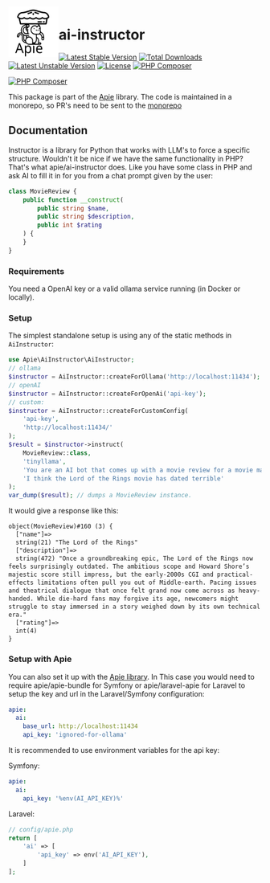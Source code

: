 <img src="https://raw.githubusercontent.com/apie-lib/apie-lib-monorepo/main/docs/apie-logo.svg" width="100px" align="left" />
<h1>ai-instructor</h1>






 [![Latest Stable Version](https://poser.pugx.org/apie/ai-instructor/v)](https://packagist.org/packages/apie/ai-instructor) [![Total Downloads](https://poser.pugx.org/apie/ai-instructor/downloads)](https://packagist.org/packages/apie/ai-instructor) [![Latest Unstable Version](https://poser.pugx.org/apie/ai-instructor/v/unstable)](https://packagist.org/packages/apie/ai-instructor) [![License](https://poser.pugx.org/apie/ai-instructor/license)](https://packagist.org/packages/apie/ai-instructor) [![PHP Composer](https://apie-lib.github.io/projectCoverage/coverage-ai-instructor.svg)](https://apie-lib.github.io/projectCoverage/ai-instructor/index.html)  

[![PHP Composer](https://github.com/apie-lib/ai-instructor/actions/workflows/php.yml/badge.svg?event=push)](https://github.com/apie-lib/ai-instructor/actions/workflows/php.yml)

This package is part of the [Apie](https://github.com/apie-lib) library.
The code is maintained in a monorepo, so PR's need to be sent to the [monorepo](https://github.com/apie-lib/apie-lib-monorepo/pulls)

## Documentation
Instructor is a library for Python that works with LLM's to force a specific structure. Wouldn't it be nice if we have the same functionality in PHP? That's what apie/ai-instructor does. Like you have some class in PHP and ask AI to fill it in for you from a chat prompt given by the user:

```php
class MovieReview {
    public function __construct(
        public string $name,
        public string $description,
        public int $rating
    ) {
    }
}
```

### Requirements
You need a OpenAI key or a valid ollama service running (in Docker or locally).

### Setup
The simplest standalone setup is using any of the static methods in ```AiInstructor```:

```php
use Apie\AiInstructor\AiInstructor;
// ollama
$instructor = AiInstructor::createForOllama('http://localhost:11434');
// openAI
$instructor = AiInstructor::createForOpenAi('api-key');
// custom:
$instructor = AiInstructor::createForCustomConfig(
    'api-key',
    'http://localhost:11434/'
);
$result = $instructor->instruct(
    MovieReview::class,
    'tinyllama',
    'You are an AI bot that comes up with a movie review for a movie made from the description given by the user. It should follow the format given. If you can not come up with a movie review of the description given by the user, then make a review of a random Hollywood movie.',
    'I think the Lord of the Rings movie has dated terrible'
);
var_dump($result); // dumps a MovieReview instance.
```
It would give a response like this:
```
object(MovieReview)#160 (3) {
  ["name"]=>
  string(21) "The Lord of the Rings"
  ["description"]=>
  string(472) "Once a groundbreaking epic, The Lord of the Rings now feels surprisingly outdated. The ambitious scope and Howard Shore’s majestic score still impress, but the early-2000s CGI and practical-effects limitations often pull you out of Middle-earth. Pacing issues and theatrical dialogue that once felt grand now come across as heavy-handed. While die-hard fans may forgive its age, newcomers might struggle to stay immersed in a story weighed down by its own technical era."
  ["rating"]=>
  int(4)
}
```


### Setup with Apie
You can also set it up with the [Apie library](https://github.com/apie-lib/apie-lib-monorepo). In This case you would need to require apie/apie-bundle for Symfony or apie/laravel-apie for Laravel to setup the key and url in the Laravel/Symfony configuration:
```yaml
apie:
  ai:
    base_url: http://localhost:11434
    api_key: 'ignored-for-ollama'
```

It is recommended to use environment variables for the api key:

Symfony:
```yaml
apie:
  ai:
    api_key: '%env(AI_API_KEY)%'
```

Laravel:
```php
// config/apie.php
return [
    'ai' => [
        'api_key' => env('AI_API_KEY'),
    ]
];
```
